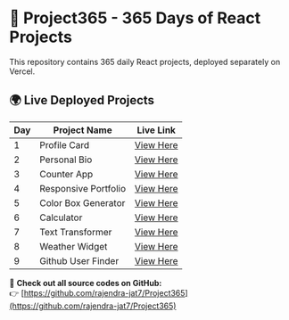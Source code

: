 # 🚀 Project365 - 365 Days of React Projects

This repository contains 365 daily React projects, deployed separately on Vercel.

## 🌍 Live Deployed Projects

| Day  | Project Name | Live Link |
|------|-------------|-----------|
| 1    | Profile Card | [View Here](https://profilecard-rj.vercel.app/) |
| 2    | Personal Bio | [View Here](https://personal-bio-rj.vercel.app/) |
| 3    | Counter App | [View Here](https://counter-app-rj.vercel.app/) |
| 4    | Responsive Portfolio | [View Here](https://responsive-portfolio-rj.vercel.app/) |
| 5    | Color Box Generator | [View Here](https://color-box-generator-rj.vercel.app/) |
| 6    | Calculator | [View Here](https://calculator-react-rj.vercel.app/) |
| 7    | Text Transformer | [View Here](https://text-transformer-rj.vercel.app/) |
| 8    | Weather Widget | [View Here](https://weather-widget-rj.vercel.app/) |
| 9    | Github User Finder | [View Here](https://github-user-finder-rj.vercel.app/) |

📌 **Check out all source codes on GitHub:**  
👉 [https://github.com/rajendra-jat7/Project365](https://github.com/rajendra-jat7/Project365)
